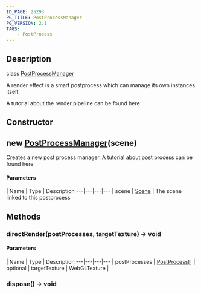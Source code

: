 ```yaml
---
ID_PAGE: 25293
PG_TITLE: PostProcessManager
PG_VERSION: 2.1
TAGS:
    - PostProcess
---
```

## Description

class [PostProcessManager](/classes/2.5/PostProcessManager)

A render effect is a smart postprocess which can manage its own instances itself.

A tutorial about the render pipeline can be found here

## Constructor

## new [PostProcessManager](/classes/2.5/PostProcessManager)(scene)

Creates a new post process manager.
A tutorial about post process can be found here

#### Parameters
 | Name | Type | Description
---|---|---|---
 | scene | [Scene](/classes/2.5/Scene) |     The scene linked to this postprocess

## Methods

### directRender(postProcesses, targetTexture) &rarr; void



#### Parameters
 | Name | Type | Description
---|---|---|---
 | postProcesses | [PostProcess](/classes/2.5/PostProcess)[] |     
optional | targetTexture | WebGLTexture |     
### dispose() &rarr; void



